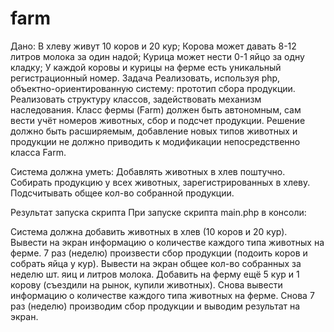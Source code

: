 # farm
Дано: В хлеву живут 10 коров и 20 кур; Корова может давать 8-12 литров молока за один надой; Курица может нести 0-1 яйцо за одну кладку; У каждой коровы и курицы на ферме есть уникальный регистрационный номер. Задача Реализовать, используя php, объектно-ориентированную систему: прототип сбора продукции. Реализовать структуру классов, задействовать механизм наследования. Класс фермы (Farm) должен быть автономным, сам вести учёт номеров животных, сбор и подсчет продукции. Решение должно быть расширяемым, добавление новых типов животных и продукции не должно приводить к модификации непосредственно класса Farm.

Система должна уметь: Добавлять животных в хлев поштучно. Собирать продукцию у всех животных, зарегистрированных в хлеву. Подсчитывать общее кол-во собранной продукции.

Результат запуска скрипта При запуске скрипта main.php в консоли:

Система должна добавить животных в хлев (10 коров и 20 кур). Вывести на экран информацию о количестве каждого типа животных на ферме. 7 раз (неделю) произвести сбор продукции (подоить коров и собрать яйца у кур). Вывести на экран общее кол-во собранных за неделю шт. яиц и литров молока. Добавить на ферму ещё 5 кур и 1 корову (съездили на рынок, купили животных). Снова вывести информацию о количестве каждого типа животных на ферме. Снова 7 раз (неделю) производим сбор продукции и выводим результат на экран.
